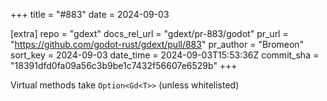 +++
title = "#883"
date = 2024-09-03

[extra]
repo = "gdext"
docs_rel_url = "gdext/pr-883/godot"
pr_url = "https://github.com/godot-rust/gdext/pull/883"
pr_author = "Bromeon"
sort_key = 2024-09-03
date_time = 2024-09-03T15:53:36Z
commit_sha = "18391dfd0fa09a56c3b9be1c7432f56607e6529b"
+++

Virtual methods take `Option<Gd<T>>` (unless whitelisted)
